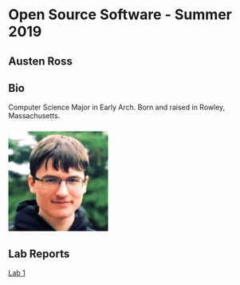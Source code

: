 # Open Source Software - Summer 2019
## Austen Ross

## Bio
Computer Science Major in Early Arch. Born and raised in Rowley, Massachusetts.
###
![Austen](images/me2.jpg)

## Lab Reports
[Lab 1](labs/lab-01/report.md)
